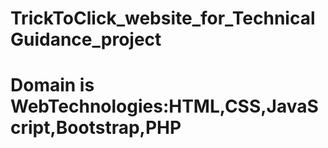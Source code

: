 # TrickToClick_website_for_TechnicalGuidance_project
# Domain is WebTechnologies:HTML,CSS,JavaScript,Bootstrap,PHP
